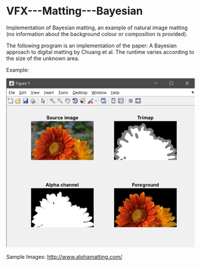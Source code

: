 # VFX---Matting---Bayesian

Implementation of Bayesian matting, an example of natural image matting (no information about the background
colour or composition is provided).

The following program is an implementation of the paper: A Bayesian approach to digital matting by Chuang et al.
The runtime varies according to the size of the unknown area.

Example:

![Alt text](flower.png?raw=true "Title")

Sample Images: http://www.alphamatting.com/

